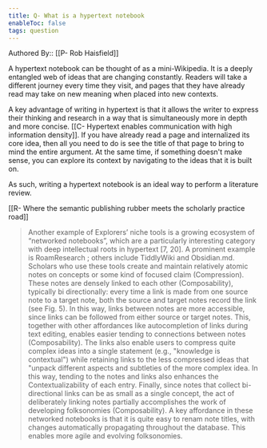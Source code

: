 ```yaml
---
title: Q- What is a hypertext notebook
enableToc: false
tags: question
---
```

Authored By:: [[P- Rob Haisfield]]

A hypertext notebook can be thought of as a mini-Wikipedia. It is a deeply entangled web of ideas that are changing constantly. Readers will take a different journey every time they visit, and pages that they have already read may take on new meaning when placed into new contexts.

A key advantage of writing in hypertext is that it allows the writer to express their thinking and research in a way that is simultaneously more in depth and more concise. [[C- Hypertext enables communication with high information density]]. If you have already read a page and internalized its core idea, then all you need to do is see the title of that page to bring to mind the entire argument. At the same time, if something doesn't make sense, you can explore its context by navigating to the ideas that it is built on.

As such, writing a hypertext notebook is an ideal way to perform a literature review.

[[R- Where the semantic publishing rubber meets the scholarly practice road]]
> Another example of Explorers’ niche tools is a growing ecosystem of “networked notebooks”, which are a particularly interesting category with deep intellectual roots in hypertext [7, 20]. A prominent example is RoamResearch ; others include TiddlyWiki and Obsidian.md. Scholars who use these tools create and maintain relatively atomic notes on concepts or some kind of focused claim (Compression). These notes are densely linked to each other (Composability), typically bi directionally: every time a link is made from one source note to a target note, both the source and target notes record the link (see Fig. 5). In this way, links between notes are more accessible, since links can be followed from either source or target notes. This, together with other affordances like autocompletion of links during text editing, enables easier tending to connections between notes (Composability). The links also enable users to compress quite complex ideas into a single statement (e.g., "knowledge is contextual") while retaining links to the less compressed ideas that "unpack different aspects and subtleties of the more complex idea. In this way, tending to the notes and links also enhances the Contextualizability of each entry.
> Finally, since notes that collect bi-directional links can be as small as a single concept, the act of deliberately linking notes partially accomplishes the work of developing folksonomies (Composability). A key affordance in these networked notebooks is that it is quite easy to renam note titles, with changes automatically propagating throughout the database. This enables more agile and evolving folksonomies.
